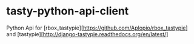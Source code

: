 tasty-python-api-client
======================

Python Api for [rbox_tastypie][https://github.com/Aplopio/rbox_tastypie] and [tastypie][http://django-tastypie.readthedocs.org/en/latest/]
